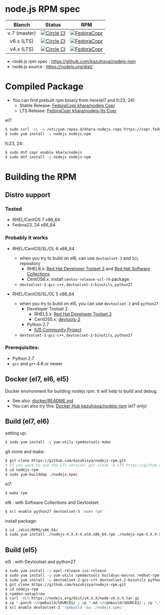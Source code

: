 #  node.js RPM spec

| Blanch    | Status     | RPM        |
|:---------:|:----------:|:----------:|
| v.7 (master) | [![Circle CI](https://circleci.com/gh/kazuhisya/nodejs-rpm/tree/master.svg?style=shield)](https://circleci.com/gh/kazuhisya/nodejs-rpm/tree/master) | [![FedoraCopr](https://copr.fedorainfracloud.org/coprs/khara/nodejs/package/nodejs/status_image/last_build.png)](https://copr.fedorainfracloud.org/coprs/khara/nodejs/) |
| v6.x (LTS) | [![Circle CI](https://circleci.com/gh/kazuhisya/nodejs-rpm/tree/v6.x.svg?style=shield)](https://circleci.com/gh/kazuhisya/nodejs-rpm/tree/v6.x) | [![FedoraCopr](https://copr.fedorainfracloud.org/coprs/khara/nodejs-lts/package/nodejs/status_image/last_build.png)](https://copr.fedorainfracloud.org/coprs/khara/nodejs-lts/) |
| v4.x (LTS) | [![Circle CI](https://circleci.com/gh/kazuhisya/nodejs-rpm/tree/v4.x.svg?style=shield)](https://circleci.com/gh/kazuhisya/nodejs-rpm/tree/v4.x) | [![FedoraCopr](https://copr.fedorainfracloud.org/coprs/khara/nodejs-lts/package/nodejs/status_image/last_build.png)](https://copr.fedorainfracloud.org/coprs/khara/nodejs-lts/) |

- node.js rpm spec : https://github.com/kazuhisya/nodejs-rpm
- node.js source   : https://nodejs.org/dist/



# Compiled Package

- You can find prebuilt rpm binary from here(el7 and fc23, 24)
    - Stable Release: [FedoraCopr khara/nodejs Copr](https://copr.fedoraproject.org/coprs/khara/nodejs/)
    - LTS Release: [FedoraCopr khara/nodejs-lts Copr](https://copr.fedoraproject.org/coprs/khara/nodejs-lts/)

el7:

```bash
$ sudo curl -sL -o /etc/yum.repos.d/khara-nodejs.repo https://copr.fedoraproject.org/coprs/khara/nodejs/repo/epel-7/khara-nodejs-epel-7.repo
$ sudo yum install -y nodejs nodejs-npm
```

fc23, 24:

```bash
$ sudo dnf copr enable khara/nodejs
$ sudo dnf install -y nodejs nodejs-npm
```

# Building the RPM

## Distro support

### Tested

- RHEL/CentOS 7 x86_64
- Fedora23, 24 x86_64

### Probably it works

- RHEL/CentOS/SL/OL 6 x86_64
    - when you try to build on el6, can use `devtoolset-3` and `SCL` repository
        - RHEL6.x: [Red Hat Developer Toolset 3](https://access.redhat.com/documentation/en-US/Red_Hat_Developer_Toolset/3/) and [Red Hat Software Collections](https://access.redhat.com/documentation/en-US/Red_Hat_Software_Collections/index.html)
        - CentOS6.x: install `centos-release-scl-rh` package.
    - `devtoolset-3-gcc-c++`, `devtoolset-3-binutils`, `python27`

- RHEL/CentOS/SL/OL 5 x86_64
    - when you try to build on el5, you can use `devtoolset-2` and `python27`
        - Developer Toolset 2
            - RHEL5.x: [Red Hat Developer Toolset 2](https://access.redhat.com/documentation/en-US/Red_Hat_Developer_Toolset/2/)
            - CentOS5.x: [devtools-2](http://people.centos.org/tru/devtools-2/readme)
        - Python 2.7
            - [IUS Community Project](https://ius.io/)
	- `devtoolset-2-gcc-c++`, `devtoolset-2-binutils`, `python27`



### Prerequisites:

- Python 2.7
- `gcc` and `g++` 4.8 or newer

## Docker (el7, el6, el5)

Docker environment for building nodejs rpm.
It will help to build and debug.

- See also: [docker/README.md](https://github.com/kazuhisya/nodejs-rpm/blob/master/docker/README.md)
- You can also try this:  [Docker Hub kazuhisya/nodejs-rpm](https://hub.docker.com/r/kazuhisya/nodejs-rpm/) (el7 only)

## Build (el7, el6)

setting up:

```bash
$ sudo yum install -y yum-utils rpmdevtools make
```

git clone and make:

```bash
$ git clone https://github.com/kazuhisya/nodejs-rpm.git
# If you want to use the LTS version: git clone -b LTS https://github.com/kazuhisya/nodejs-rpm.git
$ cd nodejs-rpm
$ sudo yum-builddep ./nodejs.spec
```

el7:

```bash
$ make rpm
```

el6 : with Software Collections and Devtoolset

```bash
$ scl enable python27 devtoolset-3 'make rpm'
```

install package:

```bash
$ cd ./dist/RPMS/x86_64/
$ sudo yum install ./nodejs-X.X.X-X.el6.x86_64.rpm ./nodejs-npm-X.X.X-X.el6.x86_64.rpm --nogpgcheck
```

## Build (el5)

el5 : with Devtoolset and python27

```bash
$ sudo yum install -y epel-release ius-release
$ sudo yum install -y yum-utils rpmdevtools buildsys-macros redhat-rpm-config tar make openssl-devel libstdc++-devel zlib-devel gzip 
$ sudo yum install -y devtoolset-2-gcc-c++ devtoolset-2-binutils python27
$ git clone https://github.com/kazuhisya/nodejs-rpm.git
$ cd nodejs-rpm
$ rpmdev-setuptree
$ curl -OLk https://nodejs.org/dist/vX.X.X/node-vX.X.X.tar.gz
$ cp *.patch ~/rpmbuild/SOURCES/ ; cp *.md ~/rpmbuild/SOURCES/ ; cp *.tar.gz ~/rpmbuild/SOURCES/ 
$ scl enable devtoolset-2 'rpmbuild -ba ./nodejs.spec'
```
